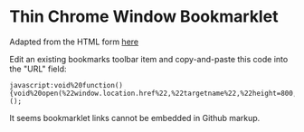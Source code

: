 # Thin Chrome Window Bookmarklet

Adapted from the HTML form [here](https://brianshim.com/webtricks/chrome-browser-window-that-you-can-make-narrow/)

Edit an existing bookmarks toolbar item and copy-and-paste this code into the "URL" field:
```
javascript:void%20function(){void%20open(%22window.location.href%22,%22targetname%22,%22height=800,width=337,resizable=1,scrollbars=1,status=0,toolbar=1,location=1,menubar=0%22)}();
```

It seems bookmarklet links cannot be embedded in Github markup.
